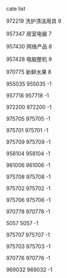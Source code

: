cate list

972219 洗护清洁用具 9

957347 居室电器 7

957430 网络产品 8

957428 电脑整机 9

970775 新鲜水果 8

955035 955035 -1

957718 957718 -1

972200 972200 -1

975705 975705 -1

975701 975701 -1

975709 975709 -1

958104 958104 -1

961006 961006 -1

975708 975708 -1

975702 975702 -1

975706 975706 -1

970778 970778 -1

5057 5057 -1

975707 975707 -1

975703 975703 -1

970776 970776 -1

969032 969032 -1

